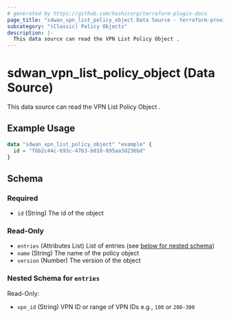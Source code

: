 ```yaml
---
# generated by https://github.com/hashicorp/terraform-plugin-docs
page_title: "sdwan_vpn_list_policy_object Data Source - terraform-provider-sdwan"
subcategory: "(Classic) Policy Objects"
description: |-
  This data source can read the VPN List Policy Object .
---
```


# sdwan_vpn_list_policy_object (Data Source)

This data source can read the VPN List Policy Object .

## Example Usage

```terraform
data "sdwan_vpn_list_policy_object" "example" {
  id = "f6b2c44c-693c-4763-b010-895aa3d236bd"
}
```

<!-- schema generated by tfplugindocs -->
## Schema

### Required

- `id` (String) The id of the object

### Read-Only

- `entries` (Attributes List) List of entries (see [below for nested schema](#nestedatt--entries))
- `name` (String) The name of the policy object
- `version` (Number) The version of the object

<a id="nestedatt--entries"></a>
### Nested Schema for `entries`

Read-Only:

- `vpn_id` (String) VPN ID or range of VPN IDs e.g., `100` or `200-300`
